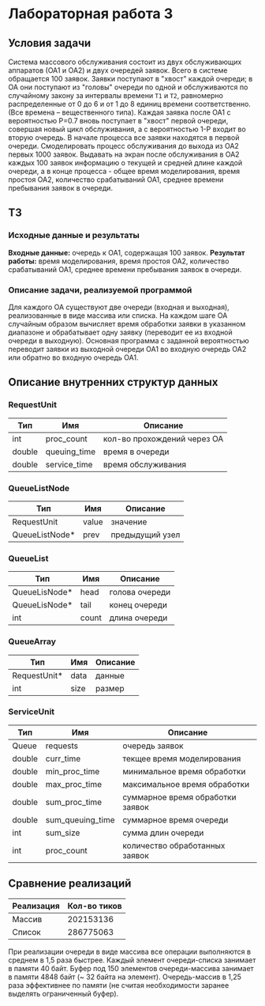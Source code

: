 # Лабораторная работа 3
## Условия задачи
Система массового обслуживания состоит из двух обслуживающих аппаратов (ОА1 и ОА2) и двух очередей заявок. Всего в 
системе обращается 100 заявок. Заявки поступают в "хвост" каждой очереди; в ОА они поступают из "головы" очереди по 
одной и обслуживаются по случайному закону за интервалы времени `Т1` и `Т2`, равномерно распределенные от 0 до 6 и от 1 
до 8 единиц времени соответственно. (Все времена – вещественного типа).  Каждая заявка после ОА1 c вероятностью Р=0.7
вновь поступает в "хвост" первой очереди, совершая новый цикл обслуживания, а с вероятностью 1-Р входит во вторую
очередь. В начале процесса все заявки находятся в первой очереди. Смоделировать процесс обслуживания до выхода из 
ОА2 первых 1000 заявок. Выдавать на экран после обслуживания  в ОА2 каждых 100 заявок информацию о текущей и 
средней длине каждой очереди, а в конце процесса - общее время моделирования, время простоя ОА2, количество 
срабатываний ОА1, среднее времени пребывания заявок в очереди.

## ТЗ
### Исходные данные и результаты
**Входные данные:** очередь к ОА1, содержащая 100 заявок.
**Результат работы:** время моделирования, время простоя ОА2, количество срабатываний ОА1, среднее времени пребывания 
заявок в очереди.

### Описание задачи, реализуемой программой
Для каждого ОА существуют две очереди (входная и выходная), реализованные в виде массива или списка. На каждом шаге 
ОА случайным образом вычисляет время обработки заявки в указанном диапазоне и обрабатывает одну заявку (переводит ее 
из входной очереди в выходную). Основная программа с заданной вероятностью переводит заявки из выходной очереди ОА1 
во входную очередь ОА2 или обратно во входную очередь ОА1.

## Описание внутренних структур данных
### RequestUnit

| Тип | Имя | Описание |
|-----|-----|----------|
| int | proc_count | кол-во прохождений через ОА |
| double | queuing_time | время в очереди |
| double | service_time | время обслуживания |

### QueueListNode

| Тип | Имя | Описание |
|-----|-----|----------|
| RequestUnit | value | значение |
| QueueListNode* | prev | предыдущий узел |


### QueueList

| Тип | Имя | Описание |
|-----|-----|----------|
| QueueLisNode* | head | голова очереди |
| QueueLisNode* | tail | конец очереди |
| int | count | длина очереди |

### QueueArray

| Тип | Имя | Описание |
|-----|-----|----------|
| RequestUnit* | data | данные |
| int | size | размер |


### ServiceUnit

| Тип | Имя | Описание |
|-----|-----|----------|
| Queue | requests | очередь заявок |
| double | curr_time | текщее время моделирования |
| double | min_proc_time | минимальное время обработки |
| double | max_proc_time | максимальное время обработки |
| double | sum_proc_time | суммарное время обработки заявок |
| double | sum_queuing_time | суммарное время очереди |
| int | sum_size | сумма длин очереди |
| int | proc_count | количество обработанных заявок |

## Сравнение реализаций

| Реализация | Кол-во тиков |
|------------|--------------|
| Массив | 202153136 |
| Список | 286775063 |

При реализации очереди в виде массива все операции выполняются в среднем в 1,5 раза быстрее. Каждый элемент 
очереди-списка занимает в памяти 40 байт. Буфер под 150 элементов очереди-массива занимает в памяти 4848 байт (~ 32 
байта на элемент). Очередь-массив в 1,25 раза эффективнее по памяти (не считая необходимости заранее выделять 
ограниченный буфер).